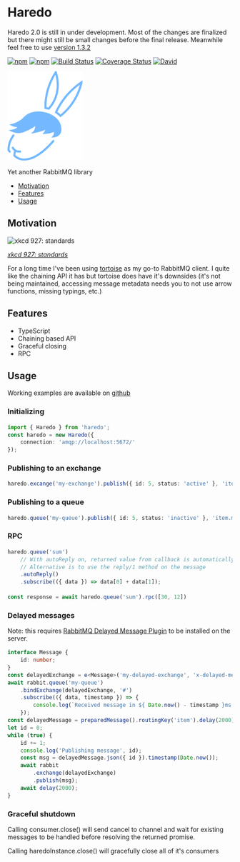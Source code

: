 # Haredo

<aside class="notice">
Haredo 2.0 is still in under development. Most of the changes are finalized but there might still be small changes before the final release. Meanwhile feel free to use <a href="https://www.npmjs.com/package/haredo/v/1.3.2">version 1.3.2</a>
</aside>

[![npm](https://img.shields.io/npm/v/haredo.svg)](https://www.npmjs.com/package/haredo)
[![npm](https://img.shields.io/npm/dw/haredo.svg)](https://www.npmjs.com/package/haredo)
[![Build Status](https://travis-ci.com/KristjanTammekivi/Haredo.svg?token=5sH57fp4gyjYbXpM9ZY9&branch=master)](https://travis-ci.com/KristjanTammekivi/Haredo)
[![Coverage Status](https://coveralls.io/repos/github/KristjanTammekivi/Haredo/badge.svg?branch=master)](https://coveralls.io/github/KristjanTammekivi/Haredo?branch=master)
[![David](https://img.shields.io/david/KristjanTammekivi/Haredo.svg)](https://david-dm.org/KristjanTammekivi/Haredo)

![haredo](haredo.png)

Yet another RabbitMQ library

- [Motivation](#motivation)
- [Features](#features)
- [Usage](#usage)

## Motivation

![xkcd 927: standards](https://imgs.xkcd.com/comics/standards.png)

*[xkcd 927: standards](https://xkcd.com/927/)*

For a long time I've been using [tortoise](https://www.npmjs.com/package/tortoise) as my go-to RabbitMQ client. I quite like the chaining API it has but tortoise does have it's downsides (it's not being maintained, accessing message metadata needs you to not use arrow functions, missing typings, etc.)

## Features

 - TypeScript
 - Chaining based API
 - Graceful closing
 - RPC

## Usage

Working examples are available on [github](https://github.com/KristjanTammekivi/Haredo/tree/master/src/examples)

### Initializing

```typescript
import { Haredo } from 'haredo';
const haredo = new Haredo({
    connection: 'amqp://localhost:5672/'
});
```

### Publishing to an exchange

```typescript
haredo.excange('my-exchange').publish({ id: 5, status: 'active' }, 'item.created');
```

### Publishing to a queue

```typescript
haredo.queue('my-queue').publish({ id: 5, status: 'inactive' }, 'item.modified');
```

### RPC

```typescript
haredo.queue('sum')
    // With autoReply on, returned value from callback is automatically replied
    // Alternative is to use the reply/1 method on the message
    .autoReply()
    .subscribe(({ data }) => data[0] + data[1]);

const response = await haredo.queue('sum').rpc([30, 12])
```

### Delayed messages

Note: this requires [RabbitMQ Delayed Message Plugin](https://github.com/rabbitmq/rabbitmq-delayed-message-exchange) to be installed on the server.

```typescript
interface Message {
    id: number;
}
const delayedExchange = e<Message>('my-delayed-exchange', 'x-delayed-message').delayed('topic');
await rabbit.queue('my-queue')
    .bindExchange(delayedExchange, '#')
    .subscribe(({ data, timestamp }) => {
        console.log(`Received message in ${ Date.now() - timestamp }ms id:${ data.id } `);
    });
const delayedMessage = preparedMessage().routingKey('item').delay(2000);
let id = 0;
while (true) {
    id += 1;
    console.log('Publishing message', id);
    const msg = delayedMessage.json({ id }).timestamp(Date.now());
    await rabbit
        .exchange(delayedExchange)
        .publish(msg);
    await delay(2000);
}
```

### Graceful shutdown

Calling consumer.close() will send cancel to channel and wait for existing messages to be handled before resolving the returned promise.

Calling haredoInstance.close() will gracefully close all of it's consumers
